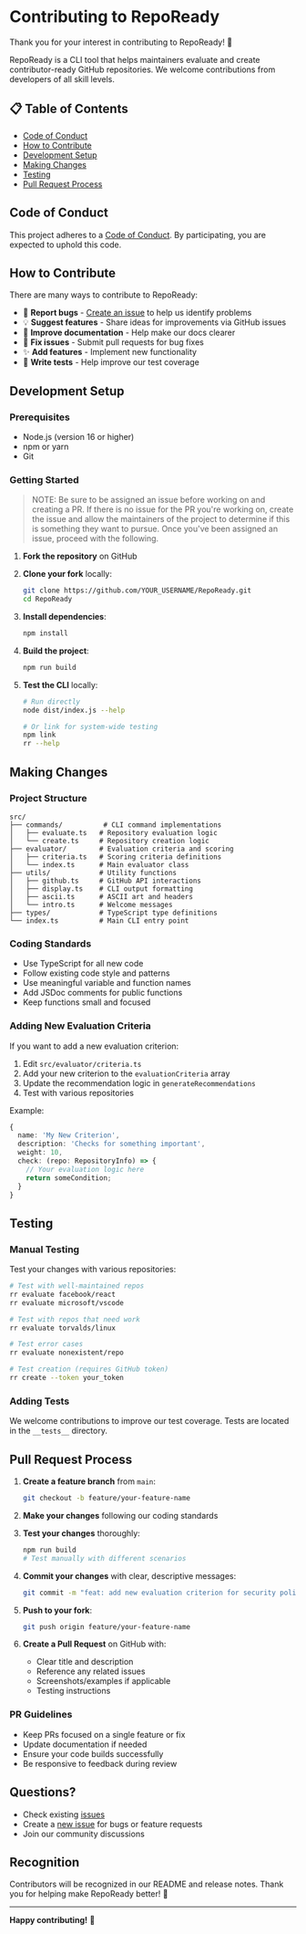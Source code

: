 # Contributing to RepoReady

Thank you for your interest in contributing to RepoReady! 🎉 

RepoReady is a CLI tool that helps maintainers evaluate and create contributor-ready GitHub repositories. We welcome contributions from developers of all skill levels.

## 📋 Table of Contents

- [Code of Conduct](#code-of-conduct)
- [How to Contribute](#how-to-contribute)
- [Development Setup](#development-setup)
- [Making Changes](#making-changes)
- [Testing](#testing)
- [Pull Request Process](#pull-request-process)

## Code of Conduct

This project adheres to a [Code of Conduct](CODE_OF_CONDUCT.md). By participating, you are expected to uphold this code.

## How to Contribute

There are many ways to contribute to RepoReady:

- 🐛 **Report bugs** - [Create an issue](https://github.com/OpenSource-Communities/RepoReady/issues/new) to help us identify problems
- 💡 **Suggest features** - Share ideas for improvements via GitHub issues
- 📝 **Improve documentation** - Help make our docs clearer
- 🔧 **Fix issues** - Submit pull requests for bug fixes
- ✨ **Add features** - Implement new functionality
- 🧪 **Write tests** - Help improve our test coverage

## Development Setup

### Prerequisites

- Node.js (version 16 or higher)
- npm or yarn
- Git

### Getting Started

> NOTE: Be sure to be assigned an issue before working on and creating a PR. If there is no issue for the PR you're working on, create the issue and allow the maintainers of the project to determine if this is something they want to pursue. Once you've been assigned an issue, proceed with the following.

1. **Fork the repository** on GitHub

2. **Clone your fork** locally:
   ```bash
   git clone https://github.com/YOUR_USERNAME/RepoReady.git
   cd RepoReady
   ```

3. **Install dependencies**:
   ```bash
   npm install
   ```

4. **Build the project**:
   ```bash
   npm run build
   ```

5. **Test the CLI** locally:
   ```bash
   # Run directly
   node dist/index.js --help
   
   # Or link for system-wide testing
   npm link
   rr --help
   ```

## Making Changes

### Project Structure

```
src/
├── commands/          # CLI command implementations
│   ├── evaluate.ts   # Repository evaluation logic
│   └── create.ts     # Repository creation logic
├── evaluator/        # Evaluation criteria and scoring
│   ├── criteria.ts   # Scoring criteria definitions
│   └── index.ts      # Main evaluator class
├── utils/            # Utility functions
│   ├── github.ts     # GitHub API interactions
│   ├── display.ts    # CLI output formatting
│   ├── ascii.ts      # ASCII art and headers
│   └── intro.ts      # Welcome messages
├── types/            # TypeScript type definitions
└── index.ts          # Main CLI entry point
```

### Coding Standards

- Use TypeScript for all new code
- Follow existing code style and patterns
- Use meaningful variable and function names
- Add JSDoc comments for public functions
- Keep functions small and focused

### Adding New Evaluation Criteria

If you want to add a new evaluation criterion:

1. Edit `src/evaluator/criteria.ts`
2. Add your new criterion to the `evaluationCriteria` array
3. Update the recommendation logic in `generateRecommendations`
4. Test with various repositories

Example:
```typescript
{
  name: 'My New Criterion',
  description: 'Checks for something important',
  weight: 10,
  check: (repo: RepositoryInfo) => {
    // Your evaluation logic here
    return someCondition;
  }
}
```

## Testing

### Manual Testing

Test your changes with various repositories:

```bash
# Test with well-maintained repos
rr evaluate facebook/react
rr evaluate microsoft/vscode

# Test with repos that need work
rr evaluate torvalds/linux

# Test error cases
rr evaluate nonexistent/repo

# Test creation (requires GitHub token)
rr create --token your_token
```

### Adding Tests

We welcome contributions to improve our test coverage. Tests are located in the `__tests__` directory.

## Pull Request Process

1. **Create a feature branch** from `main`:
   ```bash
   git checkout -b feature/your-feature-name
   ```

2. **Make your changes** following our coding standards

3. **Test your changes** thoroughly:
   ```bash
   npm run build
   # Test manually with different scenarios
   ```

4. **Commit your changes** with clear, descriptive messages:
   ```bash
   git commit -m "feat: add new evaluation criterion for security policies"
   ```

5. **Push to your fork**:
   ```bash
   git push origin feature/your-feature-name
   ```

6. **Create a Pull Request** on GitHub with:
   - Clear title and description
   - Reference any related issues
   - Screenshots/examples if applicable
   - Testing instructions

### PR Guidelines

- Keep PRs focused on a single feature or fix
- Update documentation if needed
- Ensure your code builds successfully
- Be responsive to feedback during review

## Questions?

- Check existing [issues](https://github.com/OpenSource-Communities/RepoReady/issues)
- Create a [new issue](https://github.com/OpenSource-Communities/RepoReady/issues/new) for bugs or feature requests
- Join our community discussions

## Recognition

Contributors will be recognized in our README and release notes. Thank you for helping make RepoReady better! 🙏

---

**Happy contributing!** 🚀
